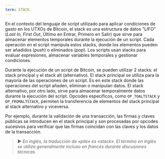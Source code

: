 ```yaml
---
term: STACK
---
```


En el contexto del lenguaje de script utilizado para aplicar condiciones de gasto en los UTXOs de Bitcoin, el stack es una estructura de datos "LIFO" (*Last In, First Out*, Último en Entrar, Primero en Salir) que sirve para almacenar elementos temporales durante la ejecución de un script. Cada operación en el script manipula estos stacks, donde los elementos pueden ser añadidos (*push*) o eliminados (*pop*). Los scripts usan stacks para evaluar expresiones, almacenar variables temporales y gestionar condiciones.

Durante la ejecución de un script de Bitcoin, se pueden utilizar 2 stacks: el stack principal y el stack alt (alternativo). El stack principal se utiliza para la mayoría de las operaciones de un script. Es en este stack donde las operaciones del script añaden, eliminan o manipulan datos. El stack alternativo, por otro lado, sirve para almacenar temporalmente datos durante la ejecución del script. Opcodes específicos, como `OP_TOALTSTACK` y `OP_FROMALTSTACK`, permiten la transferencia de elementos del stack principal al stack alternativo y viceversa.

Por ejemplo, durante la validación de una transacción, las firmas y claves públicas se introducen en el stack principal y son procesadas por opcodes sucesivos para verificar que las firmas coincidan con las claves y los datos de la transacción.

> ► *En inglés, la traducción de «pile» es «stack». El término en inglés se utiliza generalmente incluso en francés durante discusiones técnicas.*